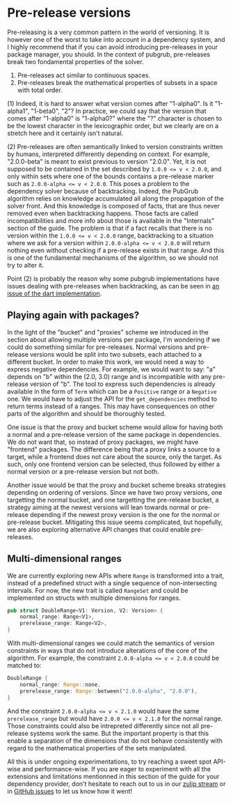# Pre-release versions

Pre-releasing is a very common pattern in the world of versioning.
It is however one of the worst to take into account in a dependency system, and I highly recommend that if you can avoid introducing pre-releases in your package manager, you should.
In the context of pubgrub, pre-releases break two fondamental properties of the solver.

1. Pre-releases act similar to continuous spaces.
2. Pre-releases break the mathematical properties of subsets in a space with total order.

(1) Indeed, it is hard to answer what version comes after "1-alpha0".
Is it "1-alpha1", "1-beta0", "2"?
In practice, we could say that the version that comes after "1-alpha0" is "1-alpha0?" where the "?" character is chosen to be the lowest character in the lexicographic order, but we clearly are on a stretch here and it certainly isn't natural.

(2) Pre-releases are often semantically linked to version constraints written by humans, interpreted differently depending on context.
For example, "2.0.0-beta" is meant to exist previous to version "2.0.0".
Yet, it is not supposed to be contained in the set described by `1.0.0 <= v < 2.0.0`, and only within sets where one of the bounds contains a pre-release marker such as `2.0.0-alpha <= v < 2.0.0`.
This poses a problem to the dependency solver because of backtracking.
Indeed, the PubGrub algorithm relies on knowledge accumulated all along the propagation of the solver front.
And this knowledge is composed of facts, that are thus never removed even when backtracking happens.
Those facts are called incompatibilities and more info about those is available in the "Internals" section of the guide.
The problem is that if a fact recalls that there is no version within the `1.0.0 <= v < 2.0.0` range, backtracking to a situation where we ask for a version within `2.0.0-alpha <= v < 2.0.0` will return nothing even without checking if a pre-release exists in that range.
And this is one of the fundamental mechanisms of the algorithm, so we should not try to alter it.

Point (2) is probably the reason why some pubgrub implementations have issues dealing with pre-releases when backtracking, as can be seen in [an issue of the dart implementation][dart-prerelease-issue].

[dart-prerelease-issue]: https://github.com/dart-lang/pub/pull/3038

## Playing again with packages?

In the light of the "bucket" and "proxies" scheme we introduced in the section about allowing multiple versions per package, I'm wondering if we could do something similar for pre-releases.
Normal versions and pre-release versions would be split into two subsets, each attached to a different bucket.
In order to make this work, we would need a way to express negative dependencies.
For example, we would want to say: "a" depends on "b" within the (2.0, 3.0) range and is incompatible with any pre-release version of "b".
The tool to express such dependencies is already available in the form of `Term` which can be a `Positive` range or a `Negative` one.
We would have to adjust the API for the `get_dependencies` method to return terms instead of a ranges.
This may have consequences on other parts of the algorithm and should be thoroughly tested.

One issue is that the proxy and bucket scheme would allow for having both a normal and a pre-release version of the same package in dependencies.
We do not want that, so instead of proxy packages, we might have "frontend" packages.
The difference being that a proxy links a source to a target, while a frontend does not care about the source, only the target.
As such, only one frontend version can be selected, thus followed by either a normal version or a pre-release version but not both.

Another issue would be that the proxy and bucket scheme breaks strategies depending on ordering of versions.
Since we have two proxy versions, one targetting the normal bucket, and one targetting the pre-release bucket, a strategy aiming at the newest versions will lean towards normal or pre-release depending if the newest proxy version is the one for the normal or pre-release bucket.
Mitigating this issue seems complicated, but hopefully, we are also exploring alternative API changes that could enable pre-releases.

## Multi-dimensional ranges

We are currently exploring new APIs where `Range` is transformed into a trait, instead of a predefined struct with a single sequence of non-intersecting intervals.
For now, the new trait is called `RangeSet` and could be implemented on structs with multiple dimensions for ranges.

```rust
pub struct DoubleRange<V1: Version, V2: Version> {
    normal_range: Range<V1>,
    prerelease_range: Range<V2>,
}
```

With multi-dimensional ranges we could match the semantics of version constraints in ways that do not introduce alterations of the core of the algorithm.
For example, the constraint `2.0.0-alpha <= v < 2.0.0` could be matched to:

```rust
DoubleRange {
    normal_range: Range::none,
    prerelease_range: Range::between("2.0.0-alpha", "2.0.0"),
}
```

And the constraint `2.0.0-alpha <= v < 2.1.0` would have the same `prerelease_range` but would have `2.0.0 <= v < 2.1.0` for the normal range.
Those constraints could also be intrepreted differently since not all pre-release systems work the same.
But the important property is that this enable a separation of the dimensions that do not behave consistently with regard to the mathematical properties of the sets manipulated.

All this is under ongoing experimentations, to try reaching a sweet spot API-wise and performance-wise.
If you are eager to experiment with all the extensions and limitations mentionned in this section of the guide for your dependency provider, don't hesitate to reach out to us in our [zulip stream][zulip] or in [GitHub issues][issues] to let us know how it went!

[zulip]: https://rust-lang.zulipchat.com/#narrow/stream/260232-t-cargo.2FPubGrub
[issues]: https://github.com/pubgrub-rs/pubgrub/issues
